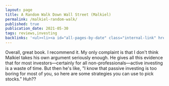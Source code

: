 ```yaml
---
layout: page
title: A Random Walk Down Wall Street (Malkiel)
permalink: /malkiel-random-walk/
published: true
publication_date: 2021-05-30
tags: reviews,investing
backlinks: '<ul><li><a id="all-pages-by-date" class="internal-link" href="/all-pages-by-date/">All pages by date</a></li><li><a id="books-published-in-2019" class="internal-link" href="/books-published-in-2019/">Books I&#39;ve read that were published in 2019</a></li><li><a id="books-read-in-2021" class="internal-link" href="/books-read-in-2021/">Books I read in 2021</a></li><li><a id="books-tagged-investing" class="internal-link" href="/books-tagged-investing/">Books tagged &#39;investing&#39;</a></li><li><a id="books-tagged-nonfiction" class="internal-link" href="/books-tagged-nonfiction/">Books tagged &#39;nonfiction&#39;</a></li><li><a id="investing" class="internal-link" href="/investing/">Investing</a></li><li><a id="marks-most-important-thing" class="internal-link" href="/marks-most-important-thing/">The Most Important Thing (Marks)</a></li><li><a id="reviews" class="internal-link" href="/reviews/">Reviews</a></li></ul>'
---
```


Overall, great book. I recommend it. My only complaint is that I don't think Malkiel takes his own argument seriously enough. He gives all this evidence that for most investors—certainly for all non-professionals—active investing is a waste of time. But then he's like, "I know that passive investing is too boring for most of you, so here are some strategies you can use to pick stocks." Huh??